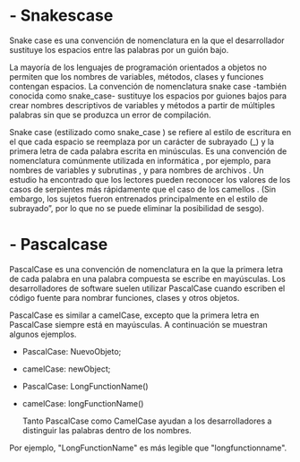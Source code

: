 # - Snakescase
Snake case es una convención de nomenclatura en la que el desarrollador sustituye los espacios entre las palabras por un guión bajo.

La mayoría de los lenguajes de programación orientados a objetos no permiten que los nombres de variables, métodos, clases y funciones contengan espacios. La convención de nomenclatura snake case -también conocida como snake_case- sustituye los espacios por guiones bajos para crear nombres descriptivos de variables y métodos a partir de múltiples palabras sin que se produzca un error de compilación.

Snake case (estilizado como snake_case ) se refiere al estilo de escritura en el que cada espacio se reemplaza por un carácter de subrayado (_) y la primera letra de cada palabra escrita en minúsculas. Es una convención de nomenclatura comúnmente utilizada en informática , por ejemplo, para nombres de variables y subrutinas , y para nombres de archivos . Un estudio ha encontrado que los lectores pueden reconocer los valores de los casos de serpientes más rápidamente que el caso de los camellos . (Sin embargo, los sujetos fueron entrenados principalmente en el estilo de subrayado”, por lo que no se puede eliminar la posibilidad de sesgo).

# - Pascalcase
PascalCase es una convención de nomenclatura en la que la primera letra de cada palabra en una palabra compuesta se escribe en mayúsculas. Los desarrolladores de software suelen utilizar PascalCase cuando escriben el código fuente para nombrar funciones, clases y otros objetos.

PascalCase es similar a camelCase, excepto que la primera letra en PascalCase siempre está en mayúsculas. A continuación se muestran algunos ejemplos.

* PascalCase: NuevoObjeto;

* camelCase: newObject;

* PascalCase: LongFunctionName()

* camelCase: longFunctionName()

  Tanto PascalCase como CamelCase ayudan a los desarrolladores a distinguir las palabras dentro de los nombres.

Por ejemplo, "LongFunctionName" es más legible que "longfunctionname".

